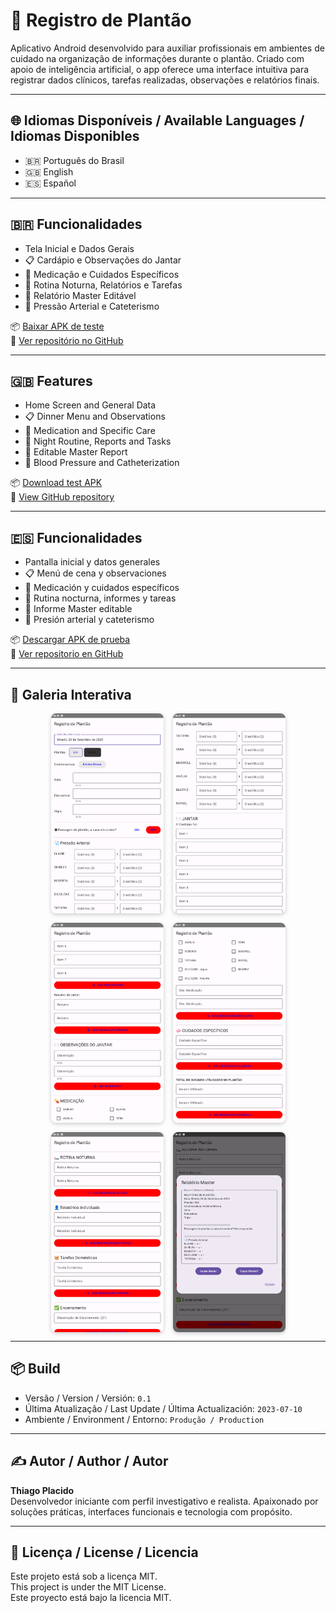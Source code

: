 # 🏥 Registro de Plantão

Aplicativo Android desenvolvido para auxiliar profissionais em ambientes de cuidado na organização de informações durante o plantão. Criado com apoio de inteligência artificial, o app oferece uma interface intuitiva para registrar dados clínicos, tarefas realizadas, observações e relatórios finais.

---

## 🌐 Idiomas Disponíveis / Available Languages / Idiomas Disponibles

- 🇧🇷 Português do Brasil
- 🇬🇧 English
- 🇪🇸 Español

---

## 🇧🇷 Funcionalidades

- Tela Inicial e Dados Gerais
- 📋 Cardápio e Observações do Jantar
- 💊 Medicação e Cuidados Específicos
- 🌙 Rotina Noturna, Relatórios e Tarefas
- 📘 Relatório Master Editável
- 💉 Pressão Arterial e Cateterismo

📦 [Baixar APK de teste](app-debug.apk)  
🔗 [Ver repositório no GitHub](https://github.com/thiagoplacido/registro-plantao)

---

## 🇬🇧 Features

- Home Screen and General Data
- 📋 Dinner Menu and Observations
- 💊 Medication and Specific Care
- 🌙 Night Routine, Reports and Tasks
- 📘 Editable Master Report
- 💉 Blood Pressure and Catheterization

📦 [Download test APK](app-debug.apk)  
🔗 [View GitHub repository](https://github.com/thiagoplacido/registro-plantao)

---

## 🇪🇸 Funcionalidades

- Pantalla inicial y datos generales
- 📋 Menú de cena y observaciones
- 💊 Medicación y cuidados específicos
- 🌙 Rutina nocturna, informes y tareas
- 📘 Informe Master editable
- 💉 Presión arterial y cateterismo

📦 [Descargar APK de prueba](app-debug.apk)  
🔗 [Ver repositorio en GitHub](https://github.com/thiagoplacido/registro-plantao)

---

## 📸 Galeria Interativa

<style>
  .gallery img {
    width: 180px;
    border-radius: 8px;
    box-shadow: 0 2px 6px rgba(0,0,0,0.2);
    cursor: pointer;
    transition: transform 0.2s;
  }
  .gallery img:hover {
    transform: scale(1.05);
  }
  .lightbox {
    display: none;
    position: fixed;
    z-index: 999;
    top: 0; left: 0;
    width: 100%; height: 100%;
    background: rgba(0,0,0,0.8);
    justify-content: center;
    align-items: center;
  }
  .lightbox img {
    max-width: 90%;
    max-height: 80%;
    border-radius: 10px;
  }
  .close-btn {
    position: absolute;
    top: 20px; right: 30px;
    font-size: 30px;
    color: white;
    cursor: pointer;
  }
</style>

<div class="gallery" style="display: flex; flex-wrap: wrap; gap: 15px; justify-content: center;">
  <img src="screenshots/1.png" onclick="document.getElementById('light1').style.display='flex'" alt="Tela 1">
  <img src="screenshots/2.png" onclick="document.getElementById('light2').style.display='flex'" alt="Tela 2">
  <img src="screenshots/3.png" onclick="document.getElementById('light3').style.display='flex'" alt="Tela 3">
  <img src="screenshots/4.png" onclick="document.getElementById('light4').style.display='flex'" alt="Tela 4">
  <img src="screenshots/5.png" onclick="document.getElementById('light5').style.display='flex'" alt="Tela 5">
  <img src="screenshots/6.png" onclick="document.getElementById('light6').style.display='flex'" alt="Tela 6">
</div>

<!-- Lightboxes -->
<div id="light1" class="lightbox" onclick="this.style.display='none'">
  <span class="close-btn" onclick="document.getElementById('light1').style.display='none'">&times;</span>
  <img src="screenshots/1.png">
</div>
<div id="light2" class="lightbox" onclick="this.style.display='none'"><span class="close-btn" onclick="document.getElementById('light2').style.display='none'">&times;</span><img src="screenshots/2.png"></div>
<div id="light3" class="lightbox" onclick="this.style.display='none'"><span class="close-btn" onclick="document.getElementById('light3').style.display='none'">&times;</span><img src="screenshots/3.png"></div>
<div id="light4" class="lightbox" onclick="this.style.display='none'"><span class="close-btn" onclick="document.getElementById('light4').style.display='none'">&times;</span><img src="screenshots/4.png"></div>
<div id="light5" class="lightbox" onclick="this.style.display='none'"><span class="close-btn" onclick="document.getElementById('light5').style.display='none'">&times;</span><img src="screenshots/5.png"></div>
<div id="light6" class="lightbox" onclick="this.style.display='none'"><span class="close-btn" onclick="document.getElementById('light6').style.display='none'">&times;</span><img src="screenshots/6.png"></div>

---

## 📦 Build

- Versão / Version / Versión: `0.1`  
- Última Atualização / Last Update / Última Actualización: `2023-07-10`  
- Ambiente / Environment / Entorno: `Produção / Production`

---

## ✍️ Autor / Author / Autor

**Thiago Placido**  
Desenvolvedor iniciante com perfil investigativo e realista. Apaixonado por soluções práticas, interfaces funcionais e tecnologia com propósito.

---

## 📄 Licença / License / Licencia

Este projeto está sob a licença MIT.  
This project is under the MIT License.  
Este proyecto está bajo la licencia MIT.
